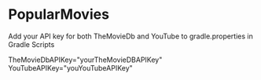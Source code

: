 # PopularMovies

Add your API key for both TheMovieDb and YouTube to gradle.properties in Gradle Scripts

TheMovieDbAPIKey="yourTheMovieDBAPIKey"
YouTubeAPIKey="youYouTubeAPIKey"
